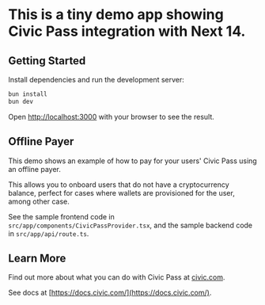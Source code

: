 # This is a tiny demo app showing Civic Pass integration with Next 14.

## Getting Started

Install dependencies and run the development server:

```bash
bun install
bun dev
```

Open [http://localhost:3000](http://localhost:3000) with your browser to see the result.

## Offline Payer

This demo shows an example of how to pay for your users' Civic Pass using an offline payer.

This allows you to onboard users that do not have a cryptocurrency balance, perfect for cases where wallets
are provisioned for the user, among other case.

See the sample frontend code in `src/app/components/CivicPassProvider.tsx`,
and the sample backend code in `src/app/api/route.ts`.

## Learn More

Find out more about what you can do with Civic Pass at [civic.com](https://www.civic.com/).

See docs at [https://docs.civic.com/](https://docs.civic.com/).
